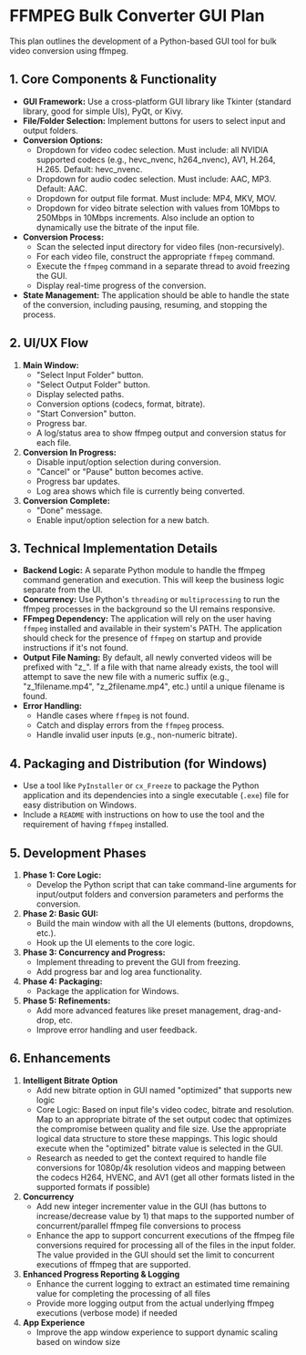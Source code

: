 # FFMPEG Bulk Converter GUI Plan

This plan outlines the development of a Python-based GUI tool for bulk video conversion using ffmpeg.

## 1. Core Components & Functionality

*   **GUI Framework:** Use a cross-platform GUI library like Tkinter (standard library, good for simple UIs), PyQt, or Kivy.
*   **File/Folder Selection:** Implement buttons for users to select input and output folders.
*   **Conversion Options:**
    *   Dropdown for video codec selection. Must include: all NVIDIA supported codecs (e.g., hevc_nvenc, h264_nvenc), AV1, H.264, H.265. Default: hevc_nvenc.
    *   Dropdown for audio codec selection. Must include: AAC, MP3. Default: AAC.
    *   Dropdown for output file format. Must include: MP4, MKV, MOV.
    *   Dropdown for video bitrate selection with values from 10Mbps to 250Mbps in 10Mbps increments. Also include an option to dynamically use the bitrate of the input file.
*   **Conversion Process:**
    *   Scan the selected input directory for video files (non-recursively).
    *   For each video file, construct the appropriate `ffmpeg` command.
    *   Execute the `ffmpeg` command in a separate thread to avoid freezing the GUI.
    *   Display real-time progress of the conversion.
*   **State Management:** The application should be able to handle the state of the conversion, including pausing, resuming, and stopping the process.

## 2. UI/UX Flow

1.  **Main Window:**
    *   "Select Input Folder" button.
    *   "Select Output Folder" button.
    *   Display selected paths.
    *   Conversion options (codecs, format, bitrate).
    *   "Start Conversion" button.
    *   Progress bar.
    *   A log/status area to show ffmpeg output and conversion status for each file.
2.  **Conversion In Progress:**
    *   Disable input/option selection during conversion.
    *   "Cancel" or "Pause" button becomes active.
    *   Progress bar updates.
    *   Log area shows which file is currently being converted.
3.  **Conversion Complete:**
    *   "Done" message.
    *   Enable input/option selection for a new batch.

## 3. Technical Implementation Details

*   **Backend Logic:** A separate Python module to handle the ffmpeg command generation and execution. This will keep the business logic separate from the UI.
*   **Concurrency:** Use Python's `threading` or `multiprocessing` to run the ffmpeg processes in the background so the UI remains responsive.
*   **FFmpeg Dependency:** The application will rely on the user having `ffmpeg` installed and available in their system's PATH. The application should check for the presence of `ffmpeg` on startup and provide instructions if it's not found.
*   **Output File Naming:** By default, all newly converted videos will be prefixed with "z_". If a file with that name already exists, the tool will attempt to save the new file with a numeric suffix (e.g., "z_1filename.mp4", "z_2filename.mp4", etc.) until a unique filename is found.
*   **Error Handling:**
    *   Handle cases where `ffmpeg` is not found.
    *   Catch and display errors from the `ffmpeg` process.
    *   Handle invalid user inputs (e.g., non-numeric bitrate).

## 4. Packaging and Distribution (for Windows)

*   Use a tool like `PyInstaller` or `cx_Freeze` to package the Python application and its dependencies into a single executable (`.exe`) file for easy distribution on Windows.
*   Include a `README` with instructions on how to use the tool and the requirement of having `ffmpeg` installed.

## 5. Development Phases

1.  **Phase 1: Core Logic:**
    *   Develop the Python script that can take command-line arguments for input/output folders and conversion parameters and performs the conversion.
2.  **Phase 2: Basic GUI:**
    *   Build the main window with all the UI elements (buttons, dropdowns, etc.).
    *   Hook up the UI elements to the core logic.
3.  **Phase 3: Concurrency and Progress:**
    *   Implement threading to prevent the GUI from freezing.
    *   Add progress bar and log area functionality.
4.  **Phase 4: Packaging:**
    *   Package the application for Windows.
5.  **Phase 5: Refinements:**
    *   Add more advanced features like preset management, drag-and-drop, etc.
    *   Improve error handling and user feedback.

## 6. Enhancements

1. **Intelligent Bitrate Option**
    * Add new bitrate option in GUI named "optimized" that supports new logic
    * Core Logic: Based on input file's video codec, bitrate and resolution. Map to an appropriate bitrate of the set output codec that optimizes the compromise between quality and file size. Use the appropriate logical data structure to store these mappings. This logic should execute when the "optimized" bitrate value is selected in the GUI.
    * Research as needed to get the context required to handle file conversions for 1080p/4k resolution videos and mapping between the codecs H264, HVENC, and AV1 (get all other formats listed in the supported formats if possible)
2. **Concurrency**
    * Add new integer incrementer value in the GUI (has buttons to increase/decrease value by 1) that maps to the supported number of concurrent/parallel ffmpeg file conversions to process
    * Enhance the app to support concurrent executions of the ffmpeg file conversions required for processing all of the files in the input folder. The value provided in the GUI should set the limit to concurrent executions of ffmpeg that are supported.
3. **Enhanced Progress Reporting & Logging**
    * Enhance the current logging to extract an estimated time remaining value for completing the processing of all files
    * Provide more logging output from the actual underlying ffmpeg executions (verbose mode) if needed
4. **App Experience**
    * Improve the app window experience to support dynamic scaling based on window size